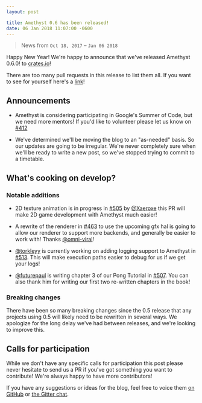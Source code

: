 ```yaml
---
layout: post

title: Amethyst 0.6 has been released!
date: 06 Jan 2018 11:07:00 -0600
---
```


> News from `Oct 18, 2017` – `Jan 06 2018`

Happy New Year!  We're happy to announce that we've released Amethyst 0.6.0!
to [crates.io](https://crates.io)!

There are too many pull requests in this release to list them all.  If
you want to see for yourself here's a [link][ep]!

[ep]: https://github.com/amethyst/amethyst/pulls?utf8=%E2%9C%93&q=is%3Apr+is%3Amerged+merged%3A2017-08-30..2017-12-29

## Announcements

- Amethyst is considering participating in Google's Summer of Code, but we need
more mentors!  If you'd like to volunteer please let us know on [#412][412]

- We've determined we'll be moving the blog to an "as-needed" basis.  So our
updates are going to be irregular.  We're never completely sure when we'll be
ready to write a new post, so we've stopped trying to commit to a timetable.

[412]: https://github.com/amethyst/amethyst/issues/412

## What's cooking on develop?

### Notable additions

- 2D texture animation is in progress in [#505][505] by [@Xaeroxe][xr] this
PR will make 2D game development with Amethyst much easier!

- A rewrite of the renderer in [#463][463] to use the upcoming gfx hal is going to allow our
renderer to support more backends, and generally be easier to work with!  Thanks
[@omni-viral][ov]!

- [@torkleyy][tr] is currently working on adding logging support to Amethyst in
[#513][513].  This will make execution paths easier to debug for us if we get
your logs!

- [@futurepaul][fp] is writing chapter 3 of our Pong Tutorial in [#507][507].
You can also thank him for writing our first two re-written chapters in the book!

[463]: https://github.com/amethyst/amethyst/pull/463
[505]: https://github.com/amethyst/amethyst/pull/505
[507]: https://github.com/amethyst/amethyst/pull/507
[513]: https://github.com/amethyst/amethyst/pull/513

[xr]: https://github.com/Xaeroxe
[ov]: https://github.com/omni-viral
[fp]: https://github.com/futurepaul
[tr]: https://github.com/torkleyy

### Breaking changes

There have been so many breaking changes since the 0.5 release that any projects
using 0.5 will likely need to be rewritten in several ways.  We apologize for
the long delay we've had between releases, and we're looking to improve this.

## Calls for participation

While we don't have any specific calls for participation this post please never
hesitate to send us a PR if you've got something you want to contribute!  We're
always happy to have more contributors!


If you have any suggestions or ideas for the blog, feel free to voice them
[on GitHub][gh] or [the Gitter chat][gc].

[gh]: https://github.com/amethyst/website
[gc]: https://gitter.im/orgs/amethyst/rooms
